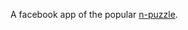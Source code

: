 A facebook app of the popular <a href='http://en.wikipedia.org/wiki/Fifteen_puzzle' target='blank'>n-puzzle</a>.
